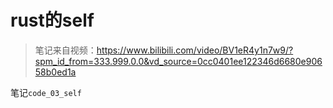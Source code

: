 # rust的self

> 笔记来自视频：https://www.bilibili.com/video/BV1eR4y1n7w9/?spm_id_from=333.999.0.0&vd_source=0cc0401ee122346d6680e90658b0ed1a
>

笔记`code_03_self`



























